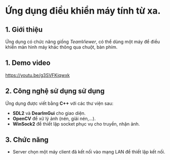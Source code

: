 # Ứng dụng điều khiển máy tính từ xa.
## 1. Giới thiệu
Ứng dụng có chức năng giống *TeamViewer*, có thể dùng một máy để điều khiển màn hình máy khác thông qua chuột, bàn phím.
## 1. Demo video
https://youtu.be/g3SVFKiqwxk
## 2. Công nghệ sử dụng sử dụng
Ứng dụng được viết bằng **C++** với các thư viện sau:
- **SDL2** và **DearImGui** cho giao diện.
- **OpenCV** để xử lý ảnh (nén, giải nén,...).
- **WinSock2** để thiết lập socket phục vụ cho truyền, nhận ảnh.
## 3. Chức năng
- Server chọn một máy client đã kết nối vào mạng LAN để thiết lập kết nối.
